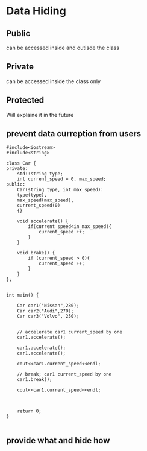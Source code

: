 # Data Hiding

## Public
can be accessed inside and outisde the class
## Private
can be accessed inside the class only
## Protected
Will explaine it in the future




## prevent data curreption from users

```
#include<iostream>
#include<string>

class Car {
private:
    std::string type;
    int current_speed = 0, max_speed;
public:
    Car(string type, int max_speed):
    type(type),
    max_speed(max_speed),
    current_speed(0)
    {}

    void accelerate() { 
        if(current_speed<in_max_speed){
            current_speed ++;
        }
    }

    void brake() {
        if (current_speed > 0){
            current_speed ++;
        }
    }
};


int main() {
    
    Car car1("Nissan",280);
    Car car2("Audi",270);
    Car car3("Volvo", 250);

    
    // accelerate car1 current_speed by one
    car1.accelerate();

    car1.accelerate();
    car1.accelerate();

    cout<<car1.current_speed<<endl;

    // break; car1 current_speed by one
    car1.break();

    cout<<car1.current_speed<<endl;
    


    return 0;
}


```


## provide what and hide how